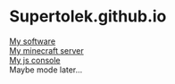 # Supertolek.github.io

[My software](https://supertolek.github.io/One-lesson/)  
[My minecraft server](https://supertolek.github.io/home)  
[My js console](https://supertolek.github.io/Js-online/display_console)  
Maybe mode later...

